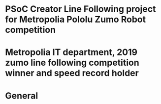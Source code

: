 # PSoC Creator Line Following project for Metropolia Pololu Zumo Robot competition

# Metropolia IT department, 2019 zumo line following competition winner and speed record holder

# General
